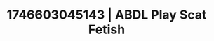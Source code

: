 ---
categories:
- Wet lips
- AI-generated
- Unspoken desires
- Digital erotica realm
- Slow strip tease
- Tattooed beauties
- ASMR
- Cosplay
image: /assets/images/1746603045143.jpg
layout: post
seo:
  description: Featured content with premium Scat Fetish, ABDL Play. HD images available.
  keywords: Scat Fetish, ABDL Play
  og_image: /assets/images/1746603045143.jpg
  schema_type: VisualArtwork
tags:
- ABDL Play
- '#1746603045143'
- Scat Fetish
title: 1746603045143 | ABDL Play Scat Fetish
---